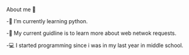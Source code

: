 About me 👤


-🌱 I’m currently learning python.

-🏹 My current guidline is to learn more about web netwok requests.

-💻 I started programming since i was in my last year in middle school.
